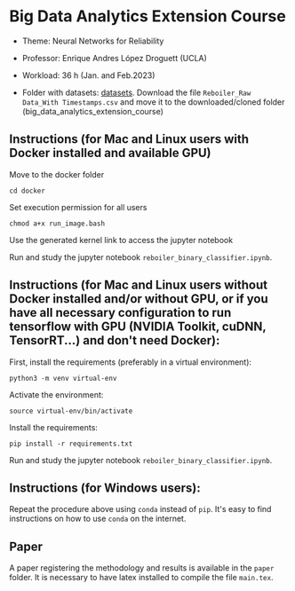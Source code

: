 # Big Data Analytics Extension Course

- Theme: Neural Networks for Reliability

- Professor: Enrique Andres López Droguett (UCLA)

- Workload:  36 h (Jan. and Feb.2023)

- Folder with datasets: [datasets](https://1drv.ms/u/s!AhCR9a-wP7gvhvEJudkLIbpOSPFRhQ?e=YggBAj). Download the file `Reboiler_Raw Data_With Timestamps.csv` and move it to the downloaded/cloned folder (big_data_analytics_extension_course)

## Instructions (for Mac and Linux users with Docker installed and available GPU)

Move to the docker folder

`cd docker`

Set execution permission for all users

`chmod a+x run_image.bash`

Use the generated kernel link to access the jupyter notebook

Run and study the jupyter notebook `reboiler_binary_classifier.ipynb`.

## Instructions (for Mac and Linux users without Docker installed and/or without GPU, or if you have all necessary configuration to run tensorflow with GPU (NVIDIA Toolkit, cuDNN, TensorRT...) and don't need Docker):

First, install the requirements (preferably in a virtual environment):

`python3 -m venv virtual-env`

Activate the environment:

`source virtual-env/bin/activate`

Install the requirements:

`pip install -r requirements.txt`

Run and study the jupyter notebook `reboiler_binary_classifier.ipynb`.

## Instructions (for Windows users):

Repeat the procedure above using `conda` instead of `pip`. It's easy to find instructions on how to use `conda` on the internet.

## Paper

A paper registering the methodology and results is available in the `paper` folder. It is necessary to have latex installed to compile the file `main.tex`.